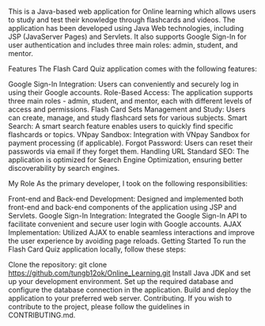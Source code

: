 This is a Java-based web application for Online learning which allows users to study and test their knowledge through flashcards and videos. The application has been developed using Java Web technologies, including JSP (JavaServer Pages) and Servlets. It also supports Google Sign-In for user authentication and includes three main roles: admin, student, and mentor.

Features
The Flash Card Quiz application comes with the following features:

Google Sign-In Integration: Users can conveniently and securely log in using their Google accounts. Role-Based Access: The application supports three main roles - admin, student, and mentor, each with different levels of access and permissions. Flash Card Sets Management and Study: Users can create, manage, and study flashcard sets for various subjects. Smart Search: A smart search feature enables users to quickly find specific flashcards or topics. VNpay Sandbox: Integration with VNpay Sandbox for payment processing (if applicable). Forgot Password: Users can reset their passwords via email if they forget them. Handling URL Standard SEO: The application is optimized for Search Engine Optimization, ensuring better discoverability by search engines.

My Role
As the primary developer, I took on the following responsibilities:

Front-end and Back-end Development: Designed and implemented both front-end and back-end components of the application using JSP and Servlets. Google Sign-In Integration: Integrated the Google Sign-In API to facilitate convenient and secure user login with Google accounts. AJAX Implementation: Utilized AJAX to enable seamless interactions and improve the user experience by avoiding page reloads. Getting Started To run the Flash Card Quiz application locally, follow these steps:

Clone the repository: git clone https://github.com/tungb12ok/Online_Learning.git Install Java JDK and set up your development environment. Set up the required database and configure the database connection in the application. Build and deploy the application to your preferred web server. Contributing. If you wish to contribute to the project, please follow the guidelines in CONTRIBUTING.md.
